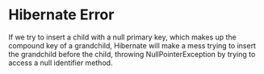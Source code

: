 # Hibernate Error

If we try to insert a child with a null primary key, which makes up the compound key of a grandchild, Hibernate will make a mess trying to insert the grandchild before the child, throwing NullPointerException by trying to access a null identifier method.
